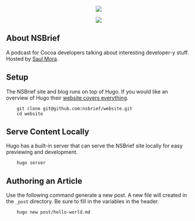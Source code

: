 <p align="center"><a href="http://nsbrief.com" target="_blank"><img src="http://nsbrief.com/images/logo-nsbrief.png"></a></p>
<p align="center"><a href="http://nsbrief.com" target="_blank"><img src="http://nsbrief.com/images/logo-nsbrief.svg"></a></p>

## About NSBrief
A podcast for Cocoa developers talking about interesting developer-y stuff. Hosted by <a href="https://twitter.com/casademora" target="_blank">Saul Mora</a>.

## Setup
The NSBrief site and blog runs on top of Hugo. If you would like an overview of Hugo their [website covers everything](https://gohugo.io).

```
    git clone git@github.com:nsbrief/website.git
    cd website
```

## Serve Content Locally
Hugo has a built-in server that can serve the NSBrief site locally for easy previewing and development.

```
    hugo server
```

## Authoring an Article
Use the following command generate a new post. A new file will created in the `_post` directory. Be sure to fill in the variables in the header.

```
    hugo new post/hello-world.md
```

